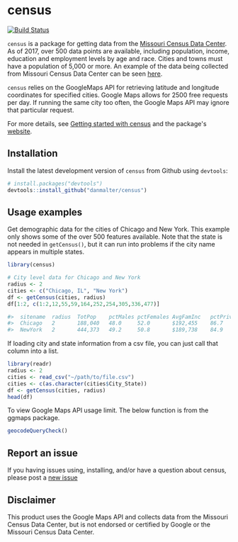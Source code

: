 # census

[![Build Status](https://travis-ci.org/danmalter/census.svg?branch=master)](https://travis-ci.org/danmalter/census)

`census` is a package for getting data from the [Missouri Census Data Center](http://mcdc.missouri.edu/). As of 2017, over 500 data points are available, including population, income, education and employment levels by age and race.  Cities and towns must have a population of 5,000 or more.  An example of the data being collected from Missouri Census Data Center can be seen [here](http://mcdc.missouri.edu/cgi-bin/broker?_PROGRAM=websas.caps10acsb.sas&SERVICE=appdev&sitename=Chicago,IL&longitude=-87.6297982&latitude=41.8781136&radii=2&dprofile=on&eprofile=on&sprofile=on&hprofile=on&cntypops=on&printdetail=on&_debug=).

`census` relies on the GoogleMaps API for retrieving latitude and longitude coordinates for specified cities.  Google Maps allows for 2500 free requests per day.  If running the same city too often, the Google Maps API may ignore that particular request.

For more details, see [Getting started with census](https://danmalter.github.io/census/articles/getting-started.html) and the package's [website](https://danmalter.github.io/census/).

## Installation

Install the latest development version of `census` from Github using `devtools`:
```R
# install.packages("devtools")
devtools::install_github("danmalter/census")
```


## Usage examples

Get demographic data for the cities of Chicago and New York. This example only shows some of the over 500 features available.  Note that the state is not needed in `getCensus()`, but it can run into problems if the city name appears in multiple states.

```R
library(census)

# City level data for Chicago and New York
radius <- 2
cities <- c("Chicago, IL", "New York")
df <- getCensus(cities, radius)
df[1:2, c(1:2,12,55,59,164,252,254,305,336,477)]

#>  sitename  radius  TotPop    pctMales pctFemales AvgFamInc   pctPrivWageWorkers  pctGovWorkers pctMarried pctBachelors MedianHValue
#>  Chicago   2       188,040   48.0     52.0       $192,455    86.7                9.0           35.3       38.9         $430,285
#>  NewYork   2       444,373   49.2     50.8       $189,738    84.9                7.2           35.5       36.4         $1009199
```

If loading city and state information from a csv file, you can just call that column into a list.

```R
library(readr)
radius <- 2
cities <- read_csv("~/path/to/file.csv")
cities <- c(as.character(cities$City_State))
df <- getCensus(cities, radius)
head(df)
```

To view Google Maps API usage limit. The below function is from the ggmaps package.

```R
geocodeQueryCheck() 
```

## Report an issue
If you having issues using, installing, and/or have a question about census, please post a [new issue](https://github.com/danmalter/census/issues)

## Disclaimer
This product uses the Google Maps API and collects data from the Missouri Census Data Center, but is not endorsed or certified by Google or the Missouri Census Data Center.
